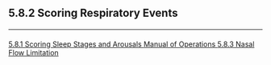 ## 5.8.2 Scoring Respiratory Events















<hr class="soften" style="margin-top: 20px;margin-bottom: 20px;"/>

<div class="center">
<div class="btn-group">
  <a href=":pages_path:/mop/5-08-01-scoring-sleep-stages-and-arousals.md" class="btn btn-default">
    <span class="glyphicon glyphicon-chevron-left"></span>
    5.8.1 Scoring Sleep Stages and Arousals
  </a>

  <a href=":pages_path:/mop/5-00-mop-toc.md" class="btn btn-default">
    <span class="glyphicon glyphicon-chevron-up"></span>
    Manual of Operations
  </a>

  <a href=":pages_path:/mop/5-08-03-nasal-flow-limitation.md" class="btn btn-success">
    5.8.3 Nasal Flow Limitation
    <span class="glyphicon glyphicon-chevron-right"></span>
  </a>
</div>
</div>
